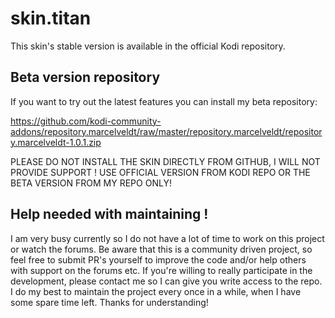 # skin.titan

This skin's stable version is available in the official Kodi repository.

## Beta version repository
If you want to try out the latest features you can install my beta repository:

https://github.com/kodi-community-addons/repository.marcelveldt/raw/master/repository.marcelveldt/repository.marcelveldt-1.0.1.zip

 
PLEASE DO NOT INSTALL THE SKIN DIRECTLY FROM GITHUB, I WILL NOT PROVIDE SUPPORT !
USE OFFICIAL VERSION FROM KODI REPO OR THE BETA VERSION FROM MY REPO ONLY!


## Help needed with maintaining !
I am very busy currently so I do not have a lot of time to work on this project or watch the forums.
Be aware that this is a community driven project, so feel free to submit PR's yourself to improve the code and/or help others with support on the forums etc. If you're willing to really participate in the development, please contact me so I can give you write access to the repo. I do my best to maintain the project every once in a while, when I have some spare time left.
Thanks for understanding!
